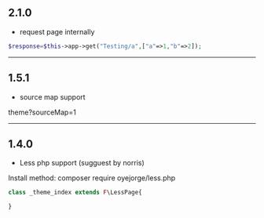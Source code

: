 ## 2.1.0

- request page internally
```php
$response=$this->app->get("Testing/a",["a"=>1,"b"=>2]);
```

 
---

## 1.5.1
- source map support

theme?sourceMap=1

---

## 1.4.0
- Less php support (sugguest by norris)
    
Install method: composer require oyejorge/less.php

```php
class _theme_index extends F\LessPage{

}
```
    